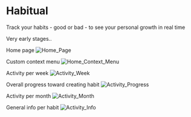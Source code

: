 # Habitual
Track your habits - good or bad - to see your personal growth in real time

Very early stages..

Home page
![Home_Page](https://user-images.githubusercontent.com/56170386/211930286-503d3355-5c37-4345-9815-7bf1a53494df.JPG)

Custom context menu
![Home_Context_Menu](https://user-images.githubusercontent.com/56170386/211930333-b48b10f9-4b11-4e10-830e-ec6ccbf58fe9.JPG)

Activity per week
![Activity_Week](https://user-images.githubusercontent.com/56170386/211930429-e051e281-ec39-4518-ac45-97715dbdb8e0.JPG)

Overall progress toward creating habit
![Activity_Progress](https://user-images.githubusercontent.com/56170386/211930451-a64cae2d-b262-48c6-8605-190b883c7fbe.JPG)

Activity per month
![Activity_Month](https://user-images.githubusercontent.com/56170386/211930474-af8fd38a-ceb2-4246-b197-f4efafa1659b.JPG)

General info per habit
![Activity_Info](https://user-images.githubusercontent.com/56170386/211930493-5071c4be-da44-476a-8951-721516e7ffeb.JPG)
